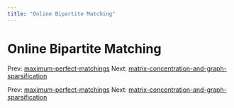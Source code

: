 ```yaml
---
title: "Online Bipartite Matching"
---
```


# Online Bipartite Matching

Prev: [maximum-perfect-matchings](maximum-perfect-matchings.md)
Next: [matrix-concentration-and-graph-sparsification](matrix-concentration-and-graph-sparsification.md)

Prev: [maximum-perfect-matchings](maximum-perfect-matchings.md)
Next: [matrix-concentration-and-graph-sparsification](matrix-concentration-and-graph-sparsification.md)

